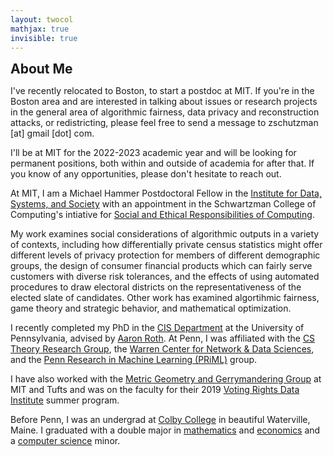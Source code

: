 ```yaml
---
layout: twocol
mathjax: true
invisible: true
---
```



<h2 style="margin-bottom: 10px; margin-top:10px" > About Me </h2>

I've recently relocated to Boston, to start a postdoc at MIT. If you're in the Boston area and are interested in talking about issues or research projects in the general area of algorithmic fairness, data privacy and reconstruction attacks, or redistricting, please feel free to send a message to zschutzman \[at\] gmail \[dot\] com.

I'll be at MIT for the 2022-2023 academic year and will be looking for permanent positions, both within and outside of academia for after that. If you know of any opportunities, please don't hesitate to reach out.

At MIT, I am a Michael Hammer Postdoctoral Fellow in the [Institute for Data, Systems, and Society](https://idss.mit.edu) with an appointment in the Schwartzman College of Computing's intiative for [Social and Ethical Responsibilities of Computing](https://computing.mit.edu/cross-cutting/social-and-ethical-responsibilities-of-computing/).  



My work examines social considerations of algorithmic outputs in a variety of contexts, including how differentially private census statistics might offer different levels of privacy protection for members of different demographic groups, the design of consumer financial products which can fairly serve customers with diverse risk tolerances, and the effects of using automated procedures to draw electoral districts on the representativeness of the elected slate of candidates. Other work has examined algortihmic fairness, game theory and strategic behavior, and mathematical optimization.

I recently completed my PhD in the [CIS Department](http://cis.upenn.edu) at the University of Pennsylvania, advised by [Aaron Roth](http://cis.upenn.edu/~aaroth).  At Penn, I was affiliated with the [CS Theory Research Group](http://theory.cis.upenn.edu/index.html), the [Warren Center for Network & Data Sciences](http://warrencenter.upenn.edu/), and the [Penn Research in Machine Learning (PRiML)](https://priml.upenn.edu/) group.


I have also worked with the [Metric Geometry and Gerrymandering Group](http://mggg.org) at MIT and Tufts and was on the faculty for their 2019 [Voting Rights Data Institute](https://gerrydata.org) summer program.


Before Penn, I was an undergrad at [Colby College](http://colby.edu) in beautiful Waterville, Maine.  I graduated with a double major in [mathematics](http://colby.edu/math) and [economics](http://colby.edu/econ) and a [computer science](http://colby.edu/cs) minor.

<!-- ---
<h2 style="margin-bottom: 15px" > Recent Stuff </h2>

- I have moved to Boston and will be starting as a postdoc at [MIT IDSS](https://idss.mit.edu) this September!

- Our paper <i><a href="https://arxiv.org/abs/2006.07281" > Algorithms and Learning for Fair Portfolio Design </a></i> was accepted to [EC 2021](https://ec21.sigecom.org/)!

- Travis Dick, Matthew Joseph, and I ran successful attacks against Diffix, a purportedly privacy-preserving data analysis system. I contributed to a pair of blog posts on the [theoretical basis for our attacks](https://differentialprivacy.org/reconstruction-theory/) and the [practical details of executing the attacks and what kinds of information we could extract](https://differentialprivacy.org/diffix-attack/).

 -->